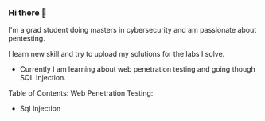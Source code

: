 ### Hi there 👋
I'm a grad student doing masters in cybersecurity and am passionate about pentesting.

I learn new skill and try to upload my solutions for the labs I solve.
- Currently I am learning about web penetration testing and going though SQL Injection.

Table of Contents:
Web Penetration Testing:
  - Sql Injection
<!--
**Harshad07/Harshad07** is a ✨ _special_ ✨ repository because its `README.md` (this file) appears on your GitHub profile.

Here are some ideas to get you started:

- 🔭 I’m currently working on ...
- 🌱 I’m currently learning ...
- 👯 I’m looking to collaborate on ...
- 🤔 I’m looking for help with ...
- 💬 Ask me about ...
- 📫 How to reach me: ...
- 😄 Pronouns: ...
- ⚡ Fun fact: ...
-->
